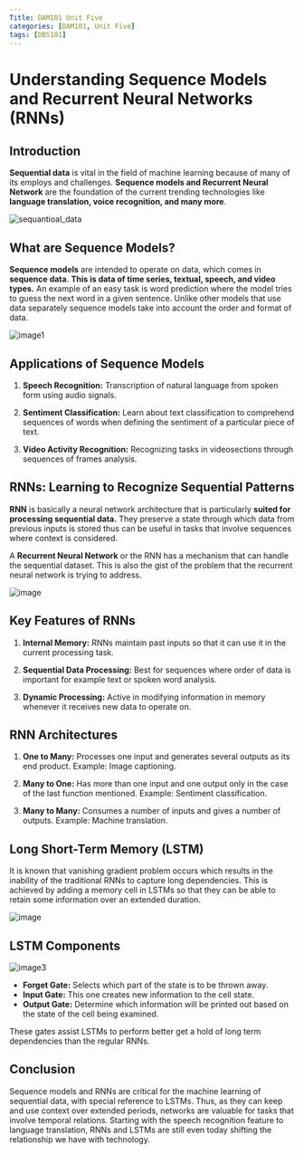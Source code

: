 ```yaml
---
Title: DAM101 Unit Five
categories: [DAM101, Unit Five]
tags: [DBS101]
---
```


# Understanding Sequence Models and Recurrent Neural Networks (RNNs)

## Introduction

**Sequential data** is vital in the field of machine learning because of many of its employs and challenges. **Sequence models and Recurrent Neural Network** are the foundation of the current trending technologies like **language translation, voice recognition, and many more**. 

![sequantioal_data](https://miro.medium.com/v2/resize:fit:1400/format:webp/0*DVWXthyOQSjG88G0)

## What are Sequence Models?

**Sequence models** are intended to operate on data, which comes in **sequence data**. **This is data of time series, textual, speech, and video types.** An example of an easy task is word prediction where the model tries to guess the next word in a given sentence. Unlike other models that use data separately sequence models take into account the order and format of data.

![image1](https://miro.medium.com/v2/resize:fit:900/1*2s93v6xvaoGD1ZPRunYPow.png)

## Applications of Sequence Models

1. **Speech Recognition:** Transcription of natural language from spoken form using audio signals.

2. **Sentiment Classification:** Learn about text classification to comprehend sequences of words when defining the sentiment of a particular piece of text.

3. **Video Activity Recognition:** Recognizing tasks in videosections through sequences of frames analysis.


## RNNs: Learning to Recognize Sequential Patterns

**RNN** is basically a neural network architecture that is particularly **suited for processing sequential data.** They preserve a state through which data from previous inputs is stored thus can be useful in tasks that involve sequences where context is considered.

A **Recurrent Neural Network** or the RNN has a mechanism that can handle the sequential dataset. This is also the gist of the problem that the recurrent neural network is trying to address.

![image](https://miro.medium.com/v2/resize:fit:1158/format:webp/1*zXcnWlGkYPJcPp4gQMOyNg.png)

## Key Features of RNNs

1. **Internal Memory:** RNNs maintain past inputs so that it can use it in the current processing task.

2. **Sequential Data Processing:** Best for sequences where order of data is important for example text or spoken word analysis.

3. **Dynamic Processing:** Active in modifying information in memory whenever it receives new data to operate on.

## RNN Architectures

1. **One to Many:** Processes one input and generates several outputs as its end product. Example: Image captioning.

2. **Many to One:** Has more than one input and one output only in the case of the last function mentioned. Example: Sentiment classification.

3. **Many to Many:** Consumes a number of inputs and gives a number of outputs. Example: Machine translation.

## Long Short-Term Memory (LSTM)

It is known that vanishing gradient problem occurs which results in the inability of the traditional RNNs to capture long dependencies. This is achieved by adding a memory cell in LSTMs so that they can be able to retain some information over an extended duration.

![image](https://miro.medium.com/v2/resize:fit:1400/format:webp/1*AOwXWfBegd-qlr2RV_YmDg.png)

## LSTM Components

![image3](https://pluralsight2.imgix.net/guides/8a8ac7c1-8bac-4e89-ace8-9e28813ab635_3.JPG)

- **Forget Gate:** Selects which part of the state is to be thrown away.
- **Input Gate:** This one creates new information to the cell state.
- **Output Gate:** Determine which information will be printed out based on the state of the cell being examined.


These gates assist LSTMs to perform better get a hold of long term dependencies than the regular RNNs.

## Conclusion

Sequence models and RNNs are critical for the machine learning of sequential data, with special reference to LSTMs. Thus, as they can keep and use context over extended periods, networks are valuable for tasks that involve temporal relations. Starting with the speech recognition feature to language translation, RNNs and LSTMs are still even today shifting the relationship we have with technology.


